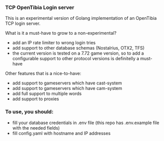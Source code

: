 ### TCP OpenTibia Login server
This is an experimental version of Golang implementation of an OpenTibia TCP login server.

What is it a must-have to grow to a non-experimental?
- add an IP rate limiter to wrong login tries
- add support to other database schemas (Nostalrius, OTX2, TFS)
- the current version is tested on a 7.72 game version, so to add a configurable support to other protocol versions is definitelly a must-have

Other features that is a nice-to-have:
- add support to gameservers which have cast-system
- add support to gameservers which have cam-system
- add full support to multiple words
- add support to proxies

### To use, you should:

- fill your database credentials in .env file (this repo has .env.example file with the needed fields)
- fill config.yaml with hostname and IP addresses


